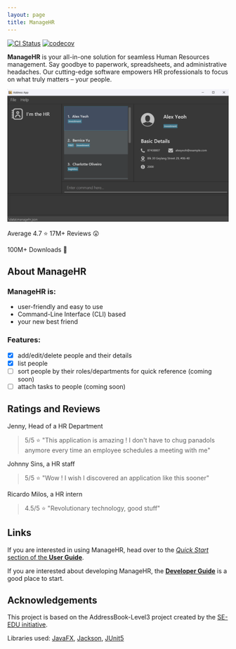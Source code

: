 ```yaml
---
layout: page
title: ManageHR
---
```


[![CI Status](https://github.com/AY2324S1-CS2103-T16-1/tp/workflows/Java%20CI/badge.svg)](https://github.com/AY2324S1-CS2103-T16-1/tp/actions)
[![codecov](https://codecov.io/gh/AY2324S1-CS2103-T16-1/tp/graph/badge.svg?token=1OBKNJ3UHU)](https://codecov.io/gh/AY2324S1-CS2103-T16-1/tp)

**ManageHR** is your all-in-one solution for seamless Human Resources management. Say goodbye to paperwork, spreadsheets, and administrative headaches. Our cutting-edge software empowers HR professionals to focus on what truly matters – your people.

![Ui](images/Ui.png)

Average 4.7 :star: 17M+ Reviews :astonished:

100M+ Downloads :money_mouth_face:

## About ManageHR

### ManageHR is:
- user-friendly and easy to use
- Command-Line Interface (CLI) based
- your new best friend

### Features:
- [x] add/edit/delete people and their details
- [x] list people
- [ ] sort people by their roles/departments for quick reference (coming soon)
- [ ] attach tasks to people (coming soon)

## Ratings and Reviews
Jenny, Head of a HR Department
> 5/5 :star: "This application is amazing ! I don't have to chug panadols anymore every time an employee schedules a meeting with me"

Johnny Sins, a HR staff
> 5/5 :star: "Wow ! I wish I discovered an application like this sooner"

Ricardo Milos, a HR intern
> 4.5/5 :star: "Revolutionary technology, good stuff"

## Links

If you are interested in using ManageHR, head over to the [_Quick Start_ section of the **User Guide**](UserGuide.html#quick-start).

If you are interested about developing ManageHR, the [**Developer Guide**](DeveloperGuide.html) is a good place to start.

## Acknowledgements

This project is based on the AddressBook-Level3 project created by the [SE-EDU initiative](https://se-education.org).

Libraries used: [JavaFX](https://openjfx.io/), [Jackson](https://github.com/FasterXML/jackson), [JUnit5](https://github.com/junit-team/junit5)
